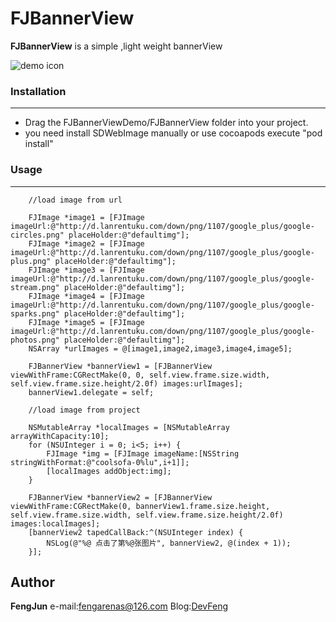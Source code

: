 # FJBannerView

**FJBannerView** is a simple ,light weight bannerView 

![demo icon](http://7xljbp.com1.z0.glb.clouddn.com/FJBannerViewDemo.gif)

### Installation
***
* Drag the FJBannerViewDemo/FJBannerView folder into your project.
* you need install SDWebImage manually or use cocoapods execute "pod install"

### Usage
***
```
    //load image from url
    
    FJImage *image1 = [FJImage imageUrl:@"http://d.lanrentuku.com/down/png/1107/google_plus/google-circles.png" placeHolder:@"defaultimg"];
    FJImage *image2 = [FJImage imageUrl:@"http://d.lanrentuku.com/down/png/1107/google_plus/google-plus.png" placeHolder:@"defaultimg"];
    FJImage *image3 = [FJImage imageUrl:@"http://d.lanrentuku.com/down/png/1107/google_plus/google-stream.png" placeHolder:@"defaultimg"];
    FJImage *image4 = [FJImage imageUrl:@"http://d.lanrentuku.com/down/png/1107/google_plus/google-sparks.png" placeHolder:@"defaultimg"];
    FJImage *image5 = [FJImage imageUrl:@"http://d.lanrentuku.com/down/png/1107/google_plus/google-photos.png" placeHolder:@"defaultimg"];
    NSArray *urlImages = @[image1,image2,image3,image4,image5];
    
    FJBannerView *bannerView1 = [FJBannerView viewWithFrame:CGRectMake(0, 0, self.view.frame.size.width, self.view.frame.size.height/2.0f) images:urlImages];
    bannerView1.delegate = self;
    
    //load image from project
    
    NSMutableArray *localImages = [NSMutableArray arrayWithCapacity:10];
    for (NSUInteger i = 0; i<5; i++) {
        FJImage *img = [FJImage imageName:[NSString stringWithFormat:@"coolsofa-0%lu",i+1]];
        [localImages addObject:img];
    }
    
    FJBannerView *bannerView2 = [FJBannerView viewWithFrame:CGRectMake(0, bannerView1.frame.size.height, self.view.frame.size.width, self.view.frame.size.height/2.0f) images:localImages];
    [bannerView2 tapedCallBack:^(NSUInteger index) {
        NSLog(@"%@ 点击了第%@张图片", bannerView2, @(index + 1));
    }];
```

## Author
**FengJun** e-mail:<fengarenas@126.com> Blog:[DevFeng](http://devfeng.com/)
